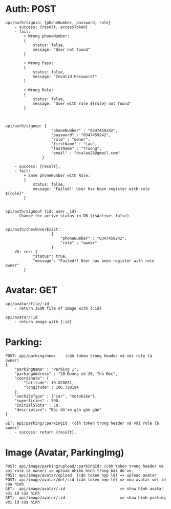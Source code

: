 # Auth: POST
    api/auth/signin: {phoneNumber, password, role}
        - success: {result, accessToken}
        - fail: 
            + Wrong phoneNumber: 
            { 
                status: false, 
                message: "User not found"
            }
            
            + Wrong Pass:
            {
                status: false,
                message: "Invalid Password!"
            }

            + Wrong Role:
            {
                status: false,
                message: "User with role ${role} not found"
            }



    api/auth/signup: {
                        "phoneNumber" : "0347459242",
                        "password" : "0347459242",
                        "role" : "owner",
                        "firstName" : "Lau",
                        "lastName" : "Truong",
                        "email" : "dcalau28@gmail.com"
                    }
        
        - success: {result},
        - fail: 
            + Same phoneNumber with Role: 
            {
                status: false,
                message: "Failed!! User has been register with role ${role}"
            }


    api/auth/signout {id: user._id} 
        - Change the active status in DB (isActive: false)


    api/auth/checkUserExist:
                        {
                            "phoneNumber" : "0347459242",
                            "role" : "owner"
                        }
        VD: res: {
                "status": true,
                "message": "Failed!! User has been register with role owner"
            }


# Avatar: GET
    api/avatar/file/:id 
        - return JSON file of image with {:id}

    api/avatar/:id 
        - return image with {:id}


# Parking: 

    POST: api/parking/new:    (cần token trong header và với role là owner)
    {
        "parkingName" : "Parking 1",
        "parkingAddress" : "20 Đường số 20, Thủ Đức",
        "coordinate": {
            "latitude": 10.828031,
            "longitude" : 106.720194
        },
        "vechileType" : ["car", "motobike"],
        "superficies" : 500,
        "initialSlots" : 50,
        "description": "Bãi đỗ xe gần gần gần"
    }

    GET: api/parking/:parkingId  (cần token trong header và với role là owner)
        - success: return {result},

# Image (Avatar, ParkingImg)
    POST: api/image/parking/upload/:parkingId: (cần token trong header và với role là owner) => upload nhiều hình trong bãi đỗ xe.
    POST: api/image/avatar/upload  (cần token hợp lệ) => upload avatar
    POST: api/image/avatar/del/:id (cần token hợp lệ) => xóa avatar với id của hình
    GET:  api/image/avatar/:id                        => show hình avatar với id của hình
    GET:  api/image/avatar/:id                        => show hình parking với id của hình